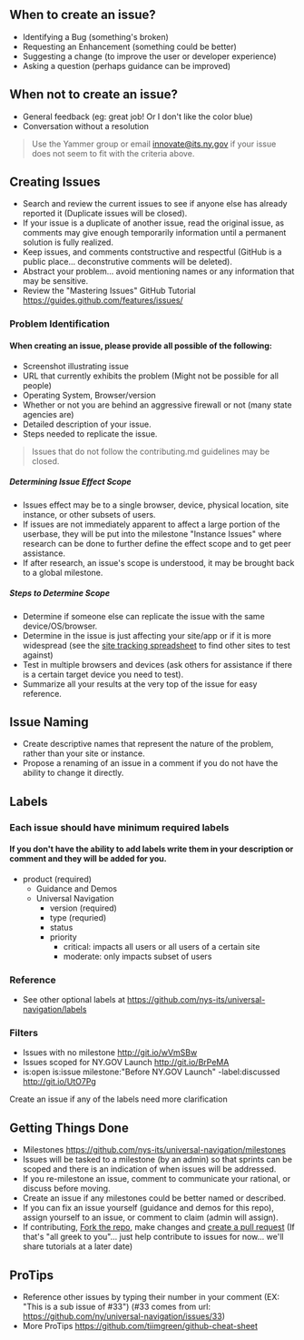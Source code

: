 
## When to create an issue?
- Identifying a Bug (something's broken)
- Requesting an Enhancement (something could be better)
- Suggesting a change (to improve the user or developer experience)
- Asking a question (perhaps guidance can be improved)

## When not to create an issue?
- General feedback (eg: great job! Or I don't like the color blue)
- Conversation without a resolution

> Use the Yammer group or email innovate@its.ny.gov if your issue does not seem to fit with the criteria above.

## Creating Issues

- Search and review the current issues to see if anyone else has already reported it (Duplicate issues will be closed).
- If your issue is a duplicate of another issue, read the original issue, as comments may give enough temporarily information until a permanent solution is fully realized.
- Keep issues, and comments contstructive and respectful (GitHub is a public place... deconstrutive comments will be deleted).
- Abstract your problem... avoid mentioning names or any information that may be sensitive.
- Review the "Mastering Issues" GitHub Tutorial https://guides.github.com/features/issues/

### Problem Identification

#### When creating an issue, please provide all possible of the following:

  - Screenshot illustrating issue
  - URL that currently exhibits the problem (Might not be possible for all people)
  - Operating System, Browser/version
  - Whether or not you are behind an aggressive firewall or not (many state agencies are)
  - Detailed description of your issue.
  - Steps needed to replicate the issue.

> Issues that do not follow the contributing.md guidelines may be closed.

##### Determining Issue Effect Scope
- Issues effect may be to a single browser, device, physical location, site instance, or other subsets of users.
- If issues are not immediately apparent to affect a large portion of the userbase, they will be put into the milestone "Instance Issues" where research can be done to further define the effect scope and to get peer assistance.
- If after research, an issue's scope is understood, it may be brought back to a global milestone.

##### Steps to Determine Scope
- Determine if someone else can replicate the issue with the same device/OS/browser.
- Determine in the issue is just affecting your site/app or if it is more widespread (see the [site tracking spreadsheet](http://on.ny.gov/110a8hc) to find other sites to test against)
- Test in multiple browsers and devices (ask others for assistance if there is a certain target device you need to test).
- Summarize all your results at the very top of the issue for easy reference.

## Issue Naming
- Create descriptive names that represent the nature of the problem, rather than your site or instance.
- Propose a renaming of an issue in a comment if you do not have the ability to change it directly.

## Labels

### Each issue should have minimum required labels

#### If you don't have the ability to add labels write them in your description or comment and they will be added for you.

- product (required)
  - Guidance and Demos
  - Universal Navigation
    - version (required)
    - type (requried)
    - status
    - priority
      - critical: impacts all users or all users of a certain site
      - moderate: only impacts subset of users

### Reference
- See other optional labels at https://github.com/nys-its/universal-navigation/labels

### Filters
- Issues with no milestone http://git.io/wVmSBw
- Issues scoped for NY.GOV Launch http://git.io/BrPeMA
- is:open is:issue milestone:"Before NY.GOV Launch" -label:discussed  http://git.io/UtO7Pg

Create an issue if any of the labels need more clarification

## Getting Things Done 
- Milestones https://github.com/nys-its/universal-navigation/milestones
- Issues will be tasked to a milestone (by an admin) so that sprints can be scoped and there is an indication of when issues will be addressed.
- If you re-milestone an issue, comment to communicate your rational, or discuss before moving.
- Create an issue if any milestones could be better named or described.
- If you can fix an issue yourself (guidance and demos for this repo), assign yourself to an issue, or comment to claim (admin will assign).
- If contributing, [Fork the repo](https://help.github.com/articles/fork-a-repo), make changes and [create a pull request](https://help.github.com/articles/using-pull-requests) (If that's "all greek to you"... just help contribute to issues for now... we'll share tutorials at a later date)

## ProTips
- Reference other issues by typing their number in your comment (EX: "This is a sub issue of #33") (#33 comes from url: https://github.com/ny/universal-navigation/issues/33)
- More ProTips https://github.com/tiimgreen/github-cheat-sheet



